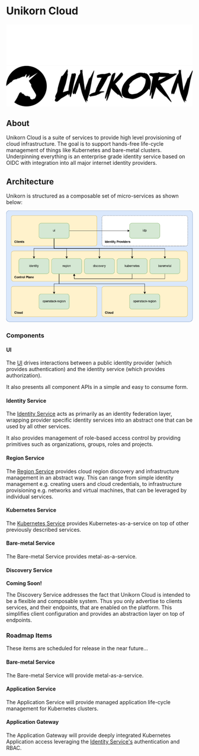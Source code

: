 # Unikorn Cloud

![Unikorn Logo](https://raw.githubusercontent.com/unikorn-cloud/assets/main/images/logos/light-on-dark/logo.svg#gh-dark-mode-only)
![Unikorn Logo](https://raw.githubusercontent.com/unikorn-cloud/assets/main/images/logos/dark-on-light/logo.svg#gh-light-mode-only)

## About

Unikorn Cloud is a suite of services to provide high level provisioning of cloud infrastructure.
The goal is to support hands-free life-cycle management of things like Kubernetes and bare-metal clusters.
Underpinning everything is an enterprise grade identity service based on OIDC with integration into all major internet identity providers.

## Architecture

Unikorn is structured as a composable set of micro-services as shown below:

![Unikorn Architecture](./architecture.png)

### Components

#### UI

The [UI](https://github.com/unikorn-cloud/ui) drives interactions between a public identity provider (which provides authentication) and the identity service (which provides authorization).

It also presents all component APIs in a simple and easy to consume form.

#### Identity Service

The [Identity Service](https://github.com/unikorn-cloud/identity) acts as primarily as an identity federation layer, wrapping provider specific identity services into an abstract one that can be used by all other services.

It also provides management of role-based access control by providing primitives such as organizations, groups, roles and projects.

#### Region Service

The [Region Service](https://github.com/unikorn-cloud/region) provides cloud region discovery and infrastructure management in an abstract way.
This can range from simple identity management e.g. creating users and cloud credentials, to infrastructure provisioning e.g. networks and virtual machines, that can be leveraged by individual services.

#### Kubernetes Service

The [Kubernetes Service](https://github.com/unikorn-cloud/kubernetes) provides Kubernetes-as-a-service on top of other previously described services.

#### Bare-metal Service

The Bare-metal Service provides metal-as-a-service.

#### Discovery Service

**Coming Soon!**

The Discovery Service addresses the fact that Unikorn Cloud is intended to be a flexible and composable system.
Thus you only advertise to clients services, and their endpoints, that are enabled on the platform.
This simplifies client configuration and provides an abstraction layer on top of endpoints.

### Roadmap Items

These items are scheduled for release in the near future...

#### Bare-metal Service

The Bare-metal Service wlll provide metal-as-a-service.

#### Application Service

The Application Service will provide managed application life-cycle management for Kubernetes clusters.

#### Application Gateway

The Application Gateway will provide deeply integrated Kubernetes Application access leveraging the [Identity Service's](https://github.com/unikorn-cloud/identity) authentication and RBAC.
